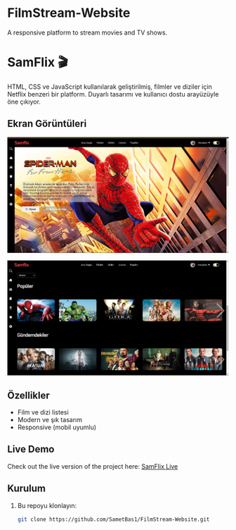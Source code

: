 # FilmStream-Website
A responsive platform to stream movies and TV shows.


# SamFlix 🎬

HTML, CSS ve JavaScript kullanılarak geliştirilmiş, filmler ve diziler için Netflix benzeri bir platform. 
Duyarlı tasarımı ve kullanıcı dostu arayüzüyle öne çıkıyor.

## Ekran Görüntüleri
![Ana Sayfa](img/AnaEkran.jpg)

![Görsel Açıklaması](img/Menu.jpg)


## Özellikler
- Film ve dizi listesi
- Modern ve şık tasarım
- Responsive (mobil uyumlu)

## Live Demo
Check out the live version of the project here: [SamFlix Live](https://sh-samflix-net.netlify.app/)


## Kurulum
1. Bu repoyu klonlayın:
   ```bash
   git clone https://github.com/SametBas1/FilmStream-Website.git
